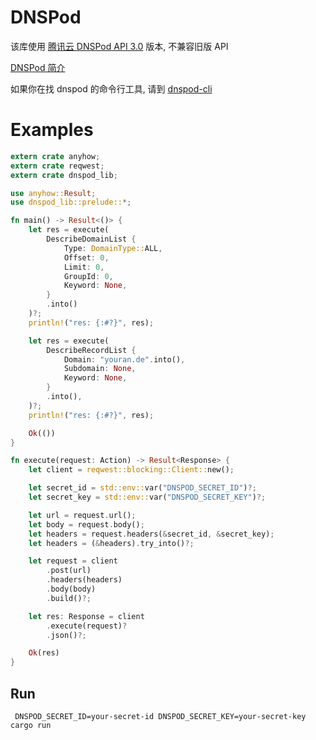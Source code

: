 # DNSPod 

该库使用 [腾讯云 DNSPod API 3.0](https://docs.dnspod.cn/api/api3/) 版本, 不兼容旧版 API  

[DNSPod 简介](https://cloud.tencent.com/document/api/1427/56193)  


如果你在找 dnspod 的命令行工具, 请到 [dnspod-cli](https://crates.io/crates/dnspod-cli)

# Examples

```rust
extern crate anyhow;
extern crate reqwest;
extern crate dnspod_lib;

use anyhow::Result;
use dnspod_lib::prelude::*;

fn main() -> Result<()> {
    let res = execute(
        DescribeDomainList {
            Type: DomainType::ALL,
            Offset: 0,
            Limit: 0,
            GroupId: 0,
            Keyword: None,
        }
        .into()
    )?;
    println!("res: {:#?}", res);

    let res = execute(
        DescribeRecordList {
            Domain: "youran.de".into(),
            Subdomain: None,
            Keyword: None,
        }
        .into(),
    )?;
    println!("res: {:#?}", res);

    Ok(())
}

fn execute(request: Action) -> Result<Response> {
    let client = reqwest::blocking::Client::new();

    let secret_id = std::env::var("DNSPOD_SECRET_ID")?;
    let secret_key = std::env::var("DNSPOD_SECRET_KEY")?;

    let url = request.url();
    let body = request.body();
    let headers = request.headers(&secret_id, &secret_key);
    let headers = (&headers).try_into()?;

    let request = client
        .post(url)
        .headers(headers)
        .body(body)
        .build()?;

    let res: Response = client
        .execute(request)?
        .json()?;

    Ok(res)
}
```

## Run

```console
 DNSPOD_SECRET_ID=your-secret-id DNSPOD_SECRET_KEY=your-secret-key cargo run
```


